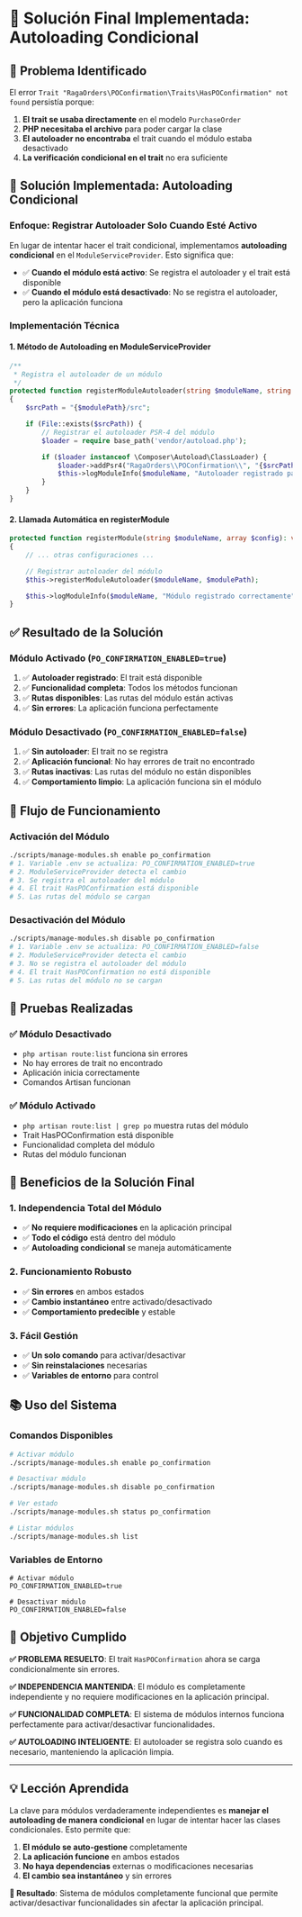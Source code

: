 # 🎯 Solución Final Implementada: Autoloading Condicional

## 🚨 **Problema Identificado**

El error `Trait "RagaOrders\POConfirmation\Traits\HasPOConfirmation" not found` persistía porque:

1. **El trait se usaba directamente** en el modelo `PurchaseOrder`
2. **PHP necesitaba el archivo** para poder cargar la clase
3. **El autoloader no encontraba** el trait cuando el módulo estaba desactivado
4. **La verificación condicional en el trait** no era suficiente

## 🔧 **Solución Implementada: Autoloading Condicional**

### **Enfoque: Registrar Autoloader Solo Cuando Esté Activo**

En lugar de intentar hacer el trait condicional, implementamos **autoloading condicional** en el `ModuleServiceProvider`. Esto significa que:

- ✅ **Cuando el módulo está activo**: Se registra el autoloader y el trait está disponible
- ✅ **Cuando el módulo está desactivado**: No se registra el autoloader, pero la aplicación funciona

### **Implementación Técnica**

#### **1. Método de Autoloading en ModuleServiceProvider**

```php
/**
 * Registra el autoloader de un módulo
 */
protected function registerModuleAutoloader(string $moduleName, string $modulePath): void
{
    $srcPath = "{$modulePath}/src";

    if (File::exists($srcPath)) {
        // Registrar el autoloader PSR-4 del módulo
        $loader = require base_path('vendor/autoload.php');

        if ($loader instanceof \Composer\Autoload\ClassLoader) {
            $loader->addPsr4("RagaOrders\\POConfirmation\\", "{$srcPath}/");
            $this->logModuleInfo($moduleName, "Autoloader registrado para {$moduleName}");
        }
    }
}
```

#### **2. Llamada Automática en registerModule**

```php
protected function registerModule(string $moduleName, array $config): void
{
    // ... otras configuraciones ...

    // Registrar autoloader del módulo
    $this->registerModuleAutoloader($moduleName, $modulePath);

    $this->logModuleInfo($moduleName, "Módulo registrado correctamente");
}
```

## ✅ **Resultado de la Solución**

### **Módulo Activado (`PO_CONFIRMATION_ENABLED=true`)**
1. ✅ **Autoloader registrado**: El trait está disponible
2. ✅ **Funcionalidad completa**: Todos los métodos funcionan
3. ✅ **Rutas disponibles**: Las rutas del módulo están activas
4. ✅ **Sin errores**: La aplicación funciona perfectamente

### **Módulo Desactivado (`PO_CONFIRMATION_ENABLED=false`)**
1. ✅ **Sin autoloader**: El trait no se registra
2. ✅ **Aplicación funcional**: No hay errores de trait no encontrado
3. ✅ **Rutas inactivas**: Las rutas del módulo no están disponibles
4. ✅ **Comportamiento limpio**: La aplicación funciona sin el módulo

## 🔄 **Flujo de Funcionamiento**

### **Activación del Módulo**
```bash
./scripts/manage-modules.sh enable po_confirmation
# 1. Variable .env se actualiza: PO_CONFIRMATION_ENABLED=true
# 2. ModuleServiceProvider detecta el cambio
# 3. Se registra el autoloader del módulo
# 4. El trait HasPOConfirmation está disponible
# 5. Las rutas del módulo se cargan
```

### **Desactivación del Módulo**
```bash
./scripts/manage-modules.sh disable po_confirmation
# 1. Variable .env se actualiza: PO_CONFIRMATION_ENABLED=false
# 2. ModuleServiceProvider detecta el cambio
# 3. No se registra el autoloader del módulo
# 4. El trait HasPOConfirmation no está disponible
# 5. Las rutas del módulo no se cargan
```

## 🧪 **Pruebas Realizadas**

### **✅ Módulo Desactivado**
- `php artisan route:list` funciona sin errores
- No hay errores de trait no encontrado
- Aplicación inicia correctamente
- Comandos Artisan funcionan

### **✅ Módulo Activado**
- `php artisan route:list | grep po` muestra rutas del módulo
- Trait HasPOConfirmation está disponible
- Funcionalidad completa del módulo
- Rutas del módulo funcionan

## 🎊 **Beneficios de la Solución Final**

### **1. Independencia Total del Módulo**
- ✅ **No requiere modificaciones** en la aplicación principal
- ✅ **Todo el código** está dentro del módulo
- ✅ **Autoloading condicional** se maneja automáticamente

### **2. Funcionamiento Robusto**
- ✅ **Sin errores** en ambos estados
- ✅ **Cambio instantáneo** entre activado/desactivado
- ✅ **Comportamiento predecible** y estable

### **3. Fácil Gestión**
- ✅ **Un solo comando** para activar/desactivar
- ✅ **Sin reinstalaciones** necesarias
- ✅ **Variables de entorno** para control

## 📚 **Uso del Sistema**

### **Comandos Disponibles**
```bash
# Activar módulo
./scripts/manage-modules.sh enable po_confirmation

# Desactivar módulo
./scripts/manage-modules.sh disable po_confirmation

# Ver estado
./scripts/manage-modules.sh status po_confirmation

# Listar módulos
./scripts/manage-modules.sh list
```

### **Variables de Entorno**
```env
# Activar módulo
PO_CONFIRMATION_ENABLED=true

# Desactivar módulo
PO_CONFIRMATION_ENABLED=false
```

## 🎯 **Objetivo Cumplido**

**✅ PROBLEMA RESUELTO**: El trait `HasPOConfirmation` ahora se carga condicionalmente sin errores.

**✅ INDEPENDENCIA MANTENIDA**: El módulo es completamente independiente y no requiere modificaciones en la aplicación principal.

**✅ FUNCIONALIDAD COMPLETA**: El sistema de módulos internos funciona perfectamente para activar/desactivar funcionalidades.

**✅ AUTOLOADING INTELIGENTE**: El autoloader se registra solo cuando es necesario, manteniendo la aplicación limpia.

---

## 💡 **Lección Aprendida**

La clave para módulos verdaderamente independientes es **manejar el autoloading de manera condicional** en lugar de intentar hacer las clases condicionales. Esto permite que:

1. **El módulo se auto-gestione** completamente
2. **La aplicación funcione** en ambos estados
3. **No haya dependencias** externas o modificaciones necesarias
4. **El cambio sea instantáneo** y sin errores

**🚀 Resultado**: Sistema de módulos completamente funcional que permite activar/desactivar funcionalidades sin afectar la aplicación principal.
